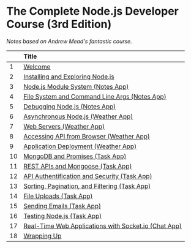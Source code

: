 # The Complete Node.js Developer Course (3rd Edition)

_Notes based on Andrew Mead's fantastic course._

|     | Title                                                                                             |
| :-- | :------------------------------------------------------------------------------------------------ |
| 1   | [ Welcome ](01-Welcome/README.md)                                                                 |
| 2   | [ Installing and Exploring Node.js ](02-Installing-and-Exploring-Nodejs/README.md)                |
| 3   | [ Node.js Module System (Notes App) ](03-Nodejs-Module-System/README.md)                          |
| 4   | [ File System and Command Line Args (Notes App) ](04-File-System-and-Command-Line-Args/README.md) |
| 5   | [ Debugging Node.js (Notes App) ](05-Debugging-Nodejs/README.md)                                  |
| 6   | [ Asynchronous Node.js (Weather App) ](06-Asynchronous-Nodejs/README.md)                          |
| 7   | [ Web Servers (Weather App) ](07-Web-Server/README.md)                                            |
| 8   | [ Accessing API from Browser (Weather App) ](08-Accessing-API-from-Browser/README.md)             |
| 9   | [ Application Deployment (Weather App) ](09-Application-Deployment/README.md)                     |
| 10  | [ MongoDB and Promises (Task App) ](10-MongoDB-and-Promises/README.md)                            |
| 11  | [ REST APIs and Mongoose (Task App) ](11-REST-APIs-and-Mongoose/README.md)                        |
| 12  | [ API Authentification and Security (Task App) ](12-API-Authentification-and-Security/README.md)  |
| 13  | [ Sorting, Pagination, and Filtering (Task App) ]()                                               |
| 14  | [ File Uploads (Task App) ]()                                                                     |
| 15  | [ Sending Emails (Task App) ]()                                                                   |
| 16  | [ Testing Node.js (Task App) ]()                                                                  |
| 17  | [ Real-Time Web Applications with Socket.io (Chat App) ]()                                        |
| 18  | [ Wrapping Up ]()                                                                                 |
